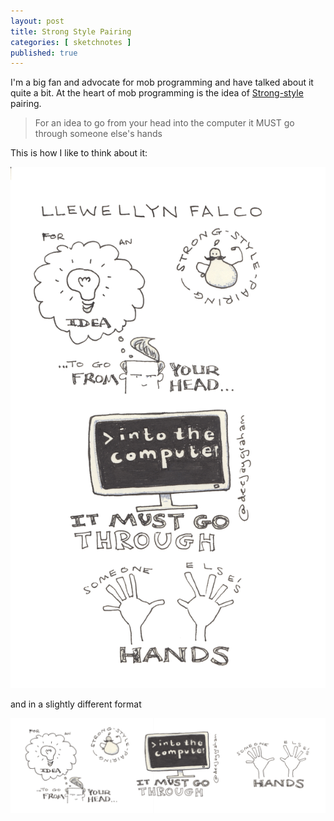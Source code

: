 ```yaml
---
layout: post
title: Strong Style Pairing
categories: [ sketchnotes ]
published: true
---
```


I'm a big fan and advocate for mob programming and have talked about it
quite a bit. At the heart of mob programming is the idea of
<a href="https://llewellynfalco.blogspot.com/2014/06/llewellyns-strong-style-pairing.html" alt="link to Llewellyn Falcos post">Strong-style</a> pairing.

<blockquote>For an idea to go from your head into the computer 
it MUST go through someone else's hands</blockquote>


This is how I like to think about it:


<img src="/img/posts/strong-style-pairing/strong-style-pairing.png" alt="strong style sketchnote"/>

and in a slightly different format

<img src="/img/posts/strong-style-pairing/strong-style-pairing-landscape-lofi.png" alt="strong style sketchnote"/>

